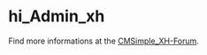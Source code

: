 # hi_Admin_xh

Find more informations at the [CMSimple_XH-Forum](https://cmsimpleforum.com/viewtopic.php?f=16&t=7730).
 
